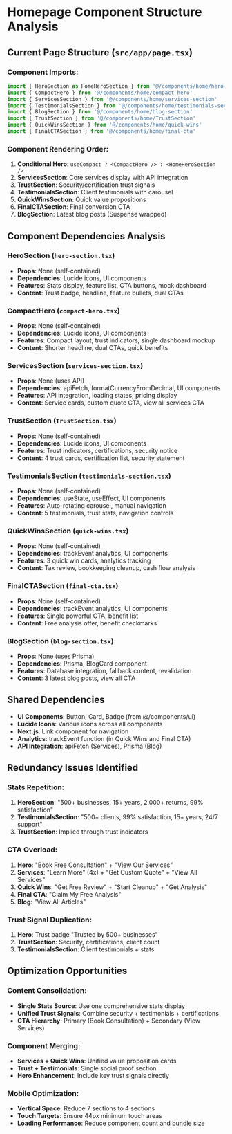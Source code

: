 # Homepage Component Structure Analysis

## Current Page Structure (`src/app/page.tsx`)

### Component Imports:
```typescript
import { HeroSection as HomeHeroSection } from '@/components/home/hero-section'
import { CompactHero } from '@/components/home/compact-hero'
import { ServicesSection } from '@/components/home/services-section'
import { TestimonialsSection } from '@/components/home/testimonials-section'
import { BlogSection } from '@/components/home/blog-section'
import { TrustSection } from '@/components/home/TrustSection'
import { QuickWinsSection } from '@/components/home/quick-wins'
import { FinalCTASection } from '@/components/home/final-cta'
```

### Component Rendering Order:
1. **Conditional Hero**: `useCompact ? <CompactHero /> : <HomeHeroSection />`
2. **ServicesSection**: Core services display with API integration
3. **TrustSection**: Security/certification trust signals
4. **TestimonialsSection**: Client testimonials with carousel
5. **QuickWinsSection**: Quick value propositions
6. **FinalCTASection**: Final conversion CTA
7. **BlogSection**: Latest blog posts (Suspense wrapped)

## Component Dependencies Analysis

### HeroSection (`hero-section.tsx`)
- **Props**: None (self-contained)
- **Dependencies**: Lucide icons, UI components
- **Features**: Stats display, feature list, CTA buttons, mock dashboard
- **Content**: Trust badge, headline, feature bullets, dual CTAs

### CompactHero (`compact-hero.tsx`)
- **Props**: None (self-contained)  
- **Dependencies**: Lucide icons, UI components
- **Features**: Compact layout, trust indicators, single dashboard mockup
- **Content**: Shorter headline, dual CTAs, quick benefits

### ServicesSection (`services-section.tsx`)
- **Props**: None (uses API)
- **Dependencies**: apiFetch, formatCurrencyFromDecimal, UI components
- **Features**: API integration, loading states, pricing display
- **Content**: Service cards, custom quote CTA, view all services CTA

### TrustSection (`TrustSection.tsx`)
- **Props**: None (self-contained)
- **Dependencies**: Lucide icons, UI components  
- **Features**: Trust indicators, certifications, security notice
- **Content**: 4 trust cards, certification list, security statement

### TestimonialsSection (`testimonials-section.tsx`)
- **Props**: None (self-contained)
- **Dependencies**: useState, useEffect, UI components
- **Features**: Auto-rotating carousel, manual navigation
- **Content**: 5 testimonials, trust stats, navigation controls

### QuickWinsSection (`quick-wins.tsx`)
- **Props**: None (self-contained)
- **Dependencies**: trackEvent analytics, UI components
- **Features**: 3 quick win cards, analytics tracking
- **Content**: Tax review, bookkeeping cleanup, cash flow analysis

### FinalCTASection (`final-cta.tsx`)
- **Props**: None (self-contained)
- **Dependencies**: trackEvent analytics, UI components
- **Features**: Single powerful CTA, benefit list
- **Content**: Free analysis offer, benefit checkmarks

### BlogSection (`blog-section.tsx`)
- **Props**: None (uses Prisma)
- **Dependencies**: Prisma, BlogCard component
- **Features**: Database integration, fallback content, revalidation
- **Content**: 3 latest blog posts, view all CTA

## Shared Dependencies
- **UI Components**: Button, Card, Badge (from @/components/ui)
- **Lucide Icons**: Various icons across all components
- **Next.js**: Link component for navigation
- **Analytics**: trackEvent function (in Quick Wins and Final CTA)
- **API Integration**: apiFetch (Services), Prisma (Blog)

## Redundancy Issues Identified

### Stats Repetition:
1. **HeroSection**: "500+ businesses, 15+ years, 2,000+ returns, 99% satisfaction"
2. **TestimonialsSection**: "500+ clients, 99% satisfaction, 15+ years, 24/7 support"  
3. **TrustSection**: Implied through trust indicators

### CTA Overload:
1. **Hero**: "Book Free Consultation" + "View Our Services"
2. **Services**: "Learn More" (4x) + "Get Custom Quote" + "View All Services"
3. **Quick Wins**: "Get Free Review" + "Start Cleanup" + "Get Analysis"
4. **Final CTA**: "Claim My Free Analysis"
5. **Blog**: "View All Articles"

### Trust Signal Duplication:
1. **Hero**: Trust badge "Trusted by 500+ businesses"
2. **TrustSection**: Security, certifications, client count
3. **TestimonialsSection**: Client testimonials + stats

## Optimization Opportunities

### Content Consolidation:
- **Single Stats Source**: Use one comprehensive stats display
- **Unified Trust Signals**: Combine security + testimonials + certifications
- **CTA Hierarchy**: Primary (Book Consultation) + Secondary (View Services)

### Component Merging:
- **Services + Quick Wins**: Unified value proposition cards
- **Trust + Testimonials**: Single social proof section
- **Hero Enhancement**: Include key trust signals directly

### Mobile Optimization:
- **Vertical Space**: Reduce 7 sections to 4 sections
- **Touch Targets**: Ensure 44px minimum touch areas
- **Loading Performance**: Reduce component count and bundle size